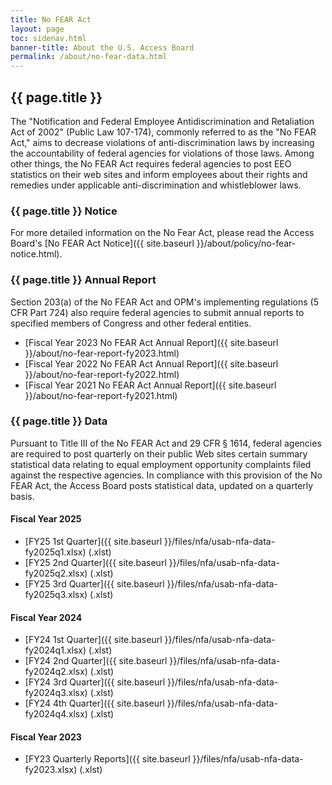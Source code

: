 ```yaml
---
title: No FEAR Act
layout: page
toc: sidenav.html
banner-title: About the U.S. Access Board
permalink: /about/no-fear-data.html
---
```


## {{ page.title }}

The "Notification and Federal Employee Antidiscrimination and Retaliation Act of 2002" (Public Law 107-174), commonly referred to as the "No FEAR Act," aims to decrease violations of anti-discrimination laws by increasing the accountability of federal agencies for violations of those laws.  Among other things, the No FEAR Act requires federal agencies to post EEO statistics on their web sites and inform employees about their rights and remedies under applicable anti-discrimination and whistleblower laws.

### {{ page.title }} Notice

For more detailed information on the No Fear Act, please read the Access Board's [No FEAR Act Notice]({{ site.baseurl }}/about/policy/no-fear-notice.html).

### {{ page.title }} Annual Report

Section 203(a) of the No FEAR Act and OPM's implementing regulations (5 CFR Part 724) also require federal agencies to submit annual reports to specified members of Congress and other federal entities.

- [Fiscal Year 2023 No FEAR Act Annual Report]({{ site.baseurl }}/about/no-fear-report-fy2023.html)
- [Fiscal Year 2022 No FEAR Act Annual Report]({{ site.baseurl }}/about/no-fear-report-fy2022.html)
- [Fiscal Year 2021 No FEAR Act Annual Report]({{ site.baseurl }}/about/no-fear-report-fy2021.html)

### {{ page.title }} Data

Pursuant to Title III of the No FEAR Act and 29 CFR § 1614, federal agencies are required to post quarterly on their public Web sites certain summary statistical data relating to equal employment opportunity complaints filed against the respective agencies.  In compliance with this provision of the No FEAR Act, the Access Board posts statistical data, updated on a quarterly basis.

#### Fiscal Year 2025

- [FY25 1st Quarter]({{ site.baseurl }}/files/nfa/usab-nfa-data-fy2025q1.xlsx) (.xlst)
- [FY25 2nd Quarter]({{ site.baseurl }}/files/nfa/usab-nfa-data-fy2025q2.xlsx) (.xlst)
- [FY25 3rd Quarter]({{ site.baseurl }}/files/nfa/usab-nfa-data-fy2025q3.xlsx) (.xlst)

#### Fiscal Year 2024

- [FY24 1st Quarter]({{ site.baseurl }}/files/nfa/usab-nfa-data-fy2024q1.xlsx) (.xlst)
- [FY24 2nd Quarter]({{ site.baseurl }}/files/nfa/usab-nfa-data-fy2024q2.xlsx) (.xlst)
- [FY24 3rd Quarter]({{ site.baseurl }}/files/nfa/usab-nfa-data-fy2024q3.xlsx) (.xlst)
- [FY24 4th Quarter]({{ site.baseurl }}/files/nfa/usab-nfa-data-fy2024q4.xlsx) (.xlst)

#### Fiscal Year 2023

- [FY23 Quarterly Reports]({{ site.baseurl }}/files/nfa/usab-nfa-data-fy2023.xlsx) (.xlst)
